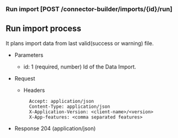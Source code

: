 ### Run import [POST /connector-builder/imports/{id}/run]

## Run import process
It plans import data from last valid(success or warning) file. 

+ Parameters
    + id: 1 (required, number) 
        Id of the Data Import.

+ Request
    + Headers

            Accept: application/json
            Content-Type: application/json
            X-Application-Version: <client-name>/<version>
            X-App-features: <comma separated features>

+ Response 204 (application/json)

<!-- include(../../error_responses.md) -->
